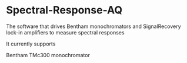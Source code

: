 Spectral-Response-AQ
====================

The software that drives Bentham monochromators and SignalRecovery lock-in amplifiers to measure spectral responses

It currently supports

Bentham TMc300 monochromator


